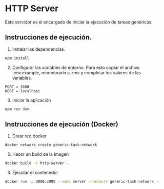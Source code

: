 # HTTP Server

Este servidor es el encargado de iniciar la ejecución de tareas genéricas.

## Instrucciones de ejecución.

1. Instalar las dependencias.

```bash
npm install
```

2. Configurar las variables de entorno. Para esto copiar el archivo .env.example, renombrarlo a .env y completar los valores de las variables.

```
PORT = 3000
HOST = localhost
```

3. Iniciar la aplicación

```bash
npm run dev
```

## Instrucciones de ejecución (Docker)

1. Crear red docker

```bash
docker network create generic-task-network
```

2. Hacer un build de la imagen

```bash
docker build -t http-server .
```

3. Ejecutar el contenedor

```bash
docker run -p 3000:3000 --name server --network generic-task-network -v /var/run/docker.sock:/var/run/docker.sock http-server
```
